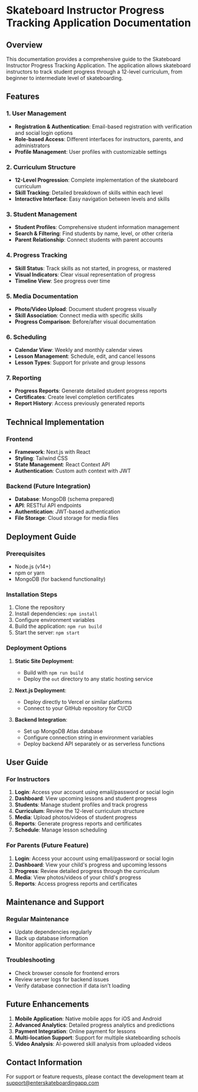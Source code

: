 # Skateboard Instructor Progress Tracking Application Documentation

## Overview
This documentation provides a comprehensive guide to the Skateboard Instructor Progress Tracking Application. The application allows skateboard instructors to track student progress through a 12-level curriculum, from beginner to intermediate level of skateboarding.

## Features

### 1. User Management
- **Registration & Authentication**: Email-based registration with verification and social login options
- **Role-based Access**: Different interfaces for instructors, parents, and administrators
- **Profile Management**: User profiles with customizable settings

### 2. Curriculum Structure
- **12-Level Progression**: Complete implementation of the skateboard curriculum
- **Skill Tracking**: Detailed breakdown of skills within each level
- **Interactive Interface**: Easy navigation between levels and skills

### 3. Student Management
- **Student Profiles**: Comprehensive student information management
- **Search & Filtering**: Find students by name, level, or other criteria
- **Parent Relationship**: Connect students with parent accounts

### 4. Progress Tracking
- **Skill Status**: Track skills as not started, in progress, or mastered
- **Visual Indicators**: Clear visual representation of progress
- **Timeline View**: See progress over time

### 5. Media Documentation
- **Photo/Video Upload**: Document student progress visually
- **Skill Association**: Connect media with specific skills
- **Progress Comparison**: Before/after visual documentation

### 6. Scheduling
- **Calendar View**: Weekly and monthly calendar views
- **Lesson Management**: Schedule, edit, and cancel lessons
- **Lesson Types**: Support for private and group lessons

### 7. Reporting
- **Progress Reports**: Generate detailed student progress reports
- **Certificates**: Create level completion certificates
- **Report History**: Access previously generated reports

## Technical Implementation

### Frontend
- **Framework**: Next.js with React
- **Styling**: Tailwind CSS
- **State Management**: React Context API
- **Authentication**: Custom auth context with JWT

### Backend (Future Integration)
- **Database**: MongoDB (schema prepared)
- **API**: RESTful API endpoints
- **Authentication**: JWT-based authentication
- **File Storage**: Cloud storage for media files

## Deployment Guide

### Prerequisites
- Node.js (v14+)
- npm or yarn
- MongoDB (for backend functionality)

### Installation Steps
1. Clone the repository
2. Install dependencies: `npm install`
3. Configure environment variables
4. Build the application: `npm run build`
5. Start the server: `npm start`

### Deployment Options
1. **Static Site Deployment**:
   - Build with `npm run build`
   - Deploy the `out` directory to any static hosting service

2. **Next.js Deployment**:
   - Deploy directly to Vercel or similar platforms
   - Connect to your GitHub repository for CI/CD

3. **Backend Integration**:
   - Set up MongoDB Atlas database
   - Configure connection string in environment variables
   - Deploy backend API separately or as serverless functions

## User Guide

### For Instructors
1. **Login**: Access your account using email/password or social login
2. **Dashboard**: View upcoming lessons and student progress
3. **Students**: Manage student profiles and track progress
4. **Curriculum**: Review the 12-level curriculum structure
5. **Media**: Upload photos/videos of student progress
6. **Reports**: Generate progress reports and certificates
7. **Schedule**: Manage lesson scheduling

### For Parents (Future Feature)
1. **Login**: Access your account using email/password or social login
2. **Dashboard**: View your child's progress and upcoming lessons
3. **Progress**: Review detailed progress through the curriculum
4. **Media**: View photos/videos of your child's progress
5. **Reports**: Access progress reports and certificates

## Maintenance and Support

### Regular Maintenance
- Update dependencies regularly
- Back up database information
- Monitor application performance

### Troubleshooting
- Check browser console for frontend errors
- Review server logs for backend issues
- Verify database connection if data isn't loading

## Future Enhancements
1. **Mobile Application**: Native mobile apps for iOS and Android
2. **Advanced Analytics**: Detailed progress analytics and predictions
3. **Payment Integration**: Online payment for lessons
4. **Multi-location Support**: Support for multiple skateboarding schools
5. **Video Analysis**: AI-powered skill analysis from uploaded videos

## Contact Information
For support or feature requests, please contact the development team at support@enterskateboardingapp.com
